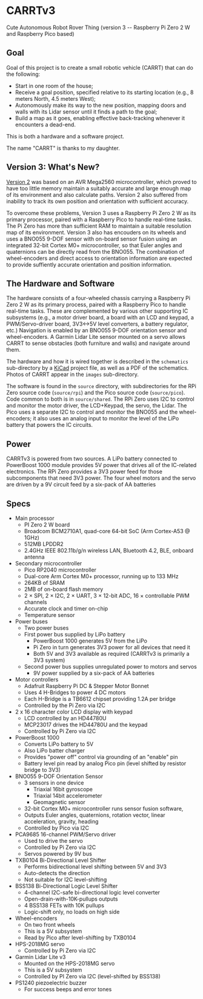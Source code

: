 # CARRTv3
Cute Autonomous Robot Rover Thing (version 3 -- Raspberry Pi Zero 2 W and Raspberry Pico based)

## Goal 

Goal of this project is to create a small robotic vehicle (CARRT) that can do the following:

- Start in one room of the house;
- Receive a goal position, specified relative to its starting location (e.g., 8 meters North, 4.5 meters West);
- Autonomously make its way to the new position, mapping doors and walls with its Lidar sensor until it finds a path to the goal;
- Build a map as it goes, enabling effective back-tracking whenever it encounters a dead-end.

This is both a hardware and a software project.

The name "CARRT" is thanks to my daughter.

## Version 3: What's New?

[Version 2](https://github.com/igormiktor/CARRTv2) was based on an AVR Mega2560 microcontroller, which proved to have too little memory maintain a suitably accurate and large enough map of its environment and also calculate paths.  Version 2 also suffered from inability to track its own position and orientation with sufficient accuracy.

To overcome these problems, Version 3 uses a Raspberry Pi Zero 2 W as its primary processor, paired with a Raspberry Pico to handle real-time tasks.  The Pi Zero has more than sufficient RAM to maintain a suitable resolution map of its environment.  Version 3 also has encouders on its wheels and uses a BNO055 9-DOF sensor with on-board sensor fusion using an integrated 32-bit Cortex M0+ microcontroller, so that Euler angles and quaternions can be directly read from the BNO055.  The combination of wheel-encoders and direct access to orientation information are expected to provide suffiently accurate orientation and position information. 

## The Hardware and Software

The hardware consists of a four-wheeled chassis carrying a Raspberry Pi Zero 2 W as its primary process, paired with a Raspberry Pico to handle real-time tasks.  These are complemented by various other supporting IC subsystems (e.g., a motor driver board, a board with an LCD and keypad, a PWM/Servo-driver board, 3V3<->5V level converters, a battery regulator, etc.)  Navigation is enabled by an BNO055 9-DOF orientation sensor and wheel-encoders.  A Garmin Lidar Lite sensor mounted on a servo allows CARRT to sense obstacles (both furniture and walls) and navigate around them.

The hardware and how it is wired together is described in the `schematics` sub-directory by a [KiCad](https://www.kicad.org/) project file, as well as a PDF of the schematics. Photos of CARRT appear in the `images` sub-directory.

The software is found in the `source` directory, with subdirectories for the RPi Zero source code (`source/rpi`) and the Pico source code (`source/pico`).  Code common to both is in `source/shared`.   The RPi Zero uses I2C to control and monitor the motor driver, the LCD+Keypad, the servo, the Lidar.  The Pico uses a separate I2C to control and monitor the BNO055 and the wheel-encoders; it also uses an analog input to monitor the level of the LiPo battery that powers the IC circuits.

## Power

CARRTv3 is powered from two sources. A LiPo battery connected to PowerBoost 1000 module provides 5V power that drives all of the IC-related electronics.  The RPi Zero provides a 3V3 power feed for those subcomponents that need 3V3 power.  The four wheel motors and the servo are driven by a 9V circuit feed by a six-pack of AA batteries

## Specs

* Main processor
    * PI Zero 2 W board
    * Broadcom BCM2710A1, quad-core 64-bit SoC (Arm Cortex-A53 @ 1GHz)
    * 512MB LPDDR2
    * 2.4GHz IEEE 802.11b/g/n wireless LAN, Bluetooth 4.2, BLE, onboard antenna
* Secondary microcontroller
    * Pico RP2040 microcontroller
    * Dual-core Arm Cortex M0+ processor, running up to 133 MHz
    * 264KB of SRAM
    * 2MB of on-board flash memory
    * 2 × SPI, 2 × I2C, 2 × UART, 3 × 12-bit ADC, 16 × controllable PWM channels
    * Accurate clock and timer on-chip
    * Temperature sensor
* Power buses
    * Two power buses
    * First power bus supplied by LiPo battery
        * PowerBoost 1000 generates 5V from the LiPo
        * Pi Zero in turn generates 3V3 power for all devices that need it
        * Both 5V and 3V3 available as required (CARRTv3 is primarily a 3V3 system)
    * Second power bus supplies unregulated power to motors and servos
        * 9V power supplied by a six-pack of AA batteries
* Motor controllers
    * Adafruit Raspberry Pi DC & Stepper Motor Bonnet 
    * Uses 4 H-Bridges to power 4 DC motors
    * Each H-Bridge is a TB6612 chipset providing 1.2A per bridge
    * Controlled by the Pi Zero via I2C
* 2 x 16 character color LCD display with keypad
    * LCD controlled by an HD44780U
    * MCP23017 drives the HD44780U and the keypad
    * Controlled by Pi Zero via I2C
* PowerBoost 1000
    * Converts LiPo battery to 5V
    * Also LiPo batter charger
    * Provides "power off" control via grounding of an "enable" pin 
    * Battery level pin read by analog Pico pin (level shifted by resistor bridge to 3V3)
* BNO055 9-DOF Orientation Sensor
    * 3 sensors in one device
        * Triaxial 16bit gyroscope
        * Triaxial 14bit accelerometer
        * Geomagnetic sensor
    * 32-bit Cortex M0+ microcontroller runs sensor fusion software,
    * Outputs Euler angles, quaternions, rotation vector, linear acceleration, gravity, heading 
    * Controlled by Pico via I2C
* PCA9685 16-channel PWM/Servo driver
    * Used to drive the servo
    * Controlled by Pi Zero via I2C
    * Servos powered by 9V bus
* TXB0104 Bi-Directional Level Shifter
    * Performs bidirectional level shifting between 5V and 3V3 
    * Auto-detects the direction
    * Not suitable for I2C level-shifting
* BSS138 Bi-Directional Logic Level Shifter
    * 4-channel I2C-safe bi-directional logic level converter 
    * Open-drain-with-10K-pullups outputs
    * 4 BSS138 FETs with 10K pullups
    * Logic-shift only, no loads on high side
* Wheel-encoders 
    * On two front wheels
    * This is a 5V subsystem
    * Read by Pico after level-shifting by TXB0104
* HPS-2018MG servo
    * Controlled by Pi Zero via I2C
* Garmin Lidar Lite v3
    * Mounted on the HPS-2018MG servo
    * This is a 5V subsystem
    * Controlled by PI Zero via I2C (level-shifted by BSS138)
* PS1240 piezoelectric buzzer
    * For success beeps and error tones

